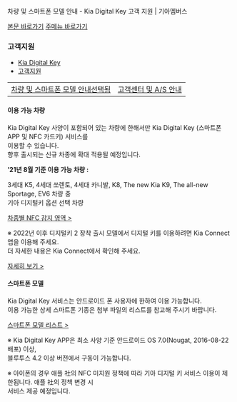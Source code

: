 차량 및 스마트폰 모델 안내 - Kia Digital Key 고객 지원 | 기아멤버스










 



[본문 바로가기](#content)
[주메뉴 바로가기](#gnb)

### 고객지원

* [Kia Digital Key](https://members.kia.com/kr/view/qdks/info/qdks_kdk_service_intro.do)
* [고객지원](https://members.kia.com/kr/view/qdks/info/qdks_support_vehicle.do)

|  |  |
| --- | --- |
| [차량 및 스마트폰 모델 안내선택됨](/kr/view/qdks/info/qdks_support_vehicle.do) | [고객센터 및 A/S 안내](/kr/view/qdks/info/qdks_support_as.do) |

#### 이용 가능 차량

Kia Digital Key 사양이 포함되어 있는 차량에 한해서만 Kia Digital Key (스마트폰 APP 및 NFC 카드키) 서비스를   
이용할 수 있습니다.  
향후 출시되는 신규 차종에 확대 적용될 예정입니다.

**’21년 8월 기준 이용 가능 차량 :**

3세대 K5, 4세대 쏘렌토, 4세대 카니발, K8, The new Kia K9, The all-new Sportage, EV6 차량 중  
기아 디지털키 옵션 선택 차량

[차종별 NFC 감지 영역 >](/kr/kfiles/dkc/KIA-Digitalkey_CAR_NFC_Sensing_Area.pdf "새창열림")

※ 2022년 이후 디지털키 2 장착 출시 모델에서 디지털 키를 이용하려면 Kia Connect 앱을 이용해 주세요.   
더 자세한 내용은 Kia Connect에서 확인해 주세요.

[자세히 보기 >](https://connect.kia.com/kr/01_service/digital_key.html)

#### 스마트폰 모델

Kia Digital Key 서비스는 안드로이드 폰 사용자에 한하여 이용 가능합니다.  
이용 가능한 상세 스마트폰 기종은 첨부 파일의 리스트를 참고해 주시기 바랍니다.

[스마트폰 모델 리스트 >](/kr/kfiles/dkc/KIA-Digitalkey_SmartphoneList.pdf)

※ Kia Digital Key APP은 최소 사양 기준 안드로이드 OS 7.0(Nougat, 2016-08-22 배포) 이상,   
블루투스 4.2 이상 버전에서 구동이 가능합니다.

※ 아이폰의 경우 애플 社의 NFC 미지원 정책에 따라 기아 디지털 키 서비스 이용이 제한됩니다. 애플 社의 정책 변경 시   
서비스 제공 예정입니다.